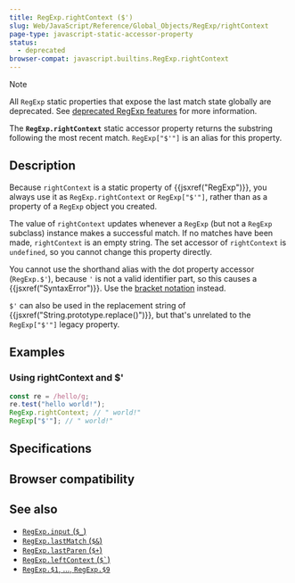 ```yaml
---
title: RegExp.rightContext ($')
slug: Web/JavaScript/Reference/Global_Objects/RegExp/rightContext
page-type: javascript-static-accessor-property
status:
  - deprecated
browser-compat: javascript.builtins.RegExp.rightContext
---
```


 

> [!NOTE]
> All `RegExp` static properties that expose the last match state globally are deprecated. See [deprecated RegExp features](/Web/JavaScript/Reference/Deprecated_and_obsolete_features#regexp) for more information.

The **`RegExp.rightContext`** static accessor property returns the substring following the most recent match. `RegExp["$'"]` is an alias for this property.

## Description

Because `rightContext` is a static property of {{jsxref("RegExp")}}, you always use it as `RegExp.rightContext` or `RegExp["$'"]`, rather than as a property of a `RegExp` object you created.

The value of `rightContext` updates whenever a `RegExp` (but not a `RegExp` subclass) instance makes a successful match. If no matches have been made, `rightContext` is an empty string. The set accessor of `rightContext` is `undefined`, so you cannot change this property directly.

You cannot use the shorthand alias with the dot property accessor (`RegExp.$'`), because `'` is not a valid identifier part, so this causes a {{jsxref("SyntaxError")}}. Use the [bracket notation](/Web/JavaScript/Reference/Operators/Property_accessors) instead.

`$'` can also be used in the replacement string of {{jsxref("String.prototype.replace()")}}, but that's unrelated to the `RegExp["$'"]` legacy property.

## Examples

### Using rightContext and $'

```js
const re = /hello/g;
re.test("hello world!");
RegExp.rightContext; // " world!"
RegExp["$'"]; // " world!"
```

## Specifications



## Browser compatibility



## See also

- [`RegExp.input` (`$_`)](/Web/JavaScript/Reference/Global_Objects/RegExp/input)
- [`RegExp.lastMatch` (`$&`)](/Web/JavaScript/Reference/Global_Objects/RegExp/lastMatch)
- [`RegExp.lastParen` (`$+`)](/Web/JavaScript/Reference/Global_Objects/RegExp/lastParen)
- [`RegExp.leftContext` (`` $` ``)](/Web/JavaScript/Reference/Global_Objects/RegExp/leftContext)
- [`RegExp.$1`, …, `RegExp.$9`](/Web/JavaScript/Reference/Global_Objects/RegExp/n)
